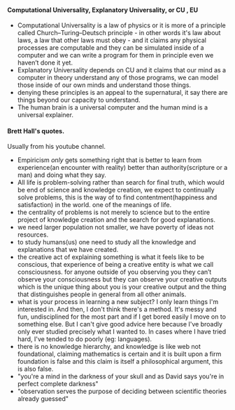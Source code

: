 
#### Computational Universality, Explanatory Universality, or CU , EU
- Computational Universality is a law of physics or it is more of a principle called Church–Turing–Deutsch principle - in other words it's law about laws, a law that other laws must obey - and it claims any physical processes are computable and they can be simulated inside of a computer and we can write a program for them in principle even we haven’t done it yet.
- Explanatory Universality depends on CU and it claims that our mind as a computer in theory understand any of those programs, we can model those inside of our own minds and understand those things.
- denying these principles is an appeal to the supernatural, it say there are things beyond our capacity to understand.
- The human brain is a universal computer and the human mind is a universal explainer.

#### Brett Hall's quotes.
Usually from his youtube channel.

- Empiricism *only* gets something right that is better to learn from experience(an encounter with reality) better than authority(scripture or a man) and doing what they say.
- All life is problem-solving rather than search for final truth, which would be end of science and knowledge creation, we expect to continually solve problems, this is the way of to find contentment(happiness and satisfaction) in the world. one of the meanings of life. 
- the centrality of problems is not merely to science but to the entire project of knowledge creation and the search for good explanations.
- we need larger population not smaller, we have poverty of ideas not resources.
- to study humans(us) one need to study all the knowledge and explanations that we have created.
- the creative act of explaining something is what it feels like to be conscious, that experience of being a creative entity is what we call consciousness. for anyone outside of you observing you they can’t observe your consciousness but they can observe your creative outputs which is the unique thing about you is your creative output and the thing that distinguishes people in general from all other animals. 
- what is your process in learning a new subject? 
  I only learn things I'm interested in. And then, I don't think there's a method. It's messy and fun, undisciplined for the most part and if I get bored easily I move on to something else. But I can't give good advice here because I've broadly only ever studied precisely what I wanted to. In cases where I have tried hard, I've tended to do poorly (eg: languages).
- there is no knowledge hierarchy, and knowledge is like web not foundational, claiming mathematics is certain and it is built upon a firm foundation is false and this claim is itself a philosophical argument, this is also false.
- "you're a mind in the darkness of your skull and as David says you're in perfect complete darkness"
- "observation serves the purpose of deciding between scientific theories already guessed"